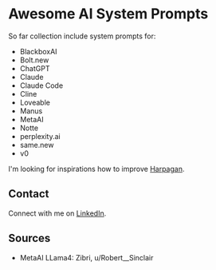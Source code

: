 # Awesome AI System Prompts

So far collection include system prompts for:

- BlackboxAI
- Bolt.new
- ChatGPT
- Claude
- Claude Code
- Cline
- Loveable
- Manus
- MetaAI
- Notte
- perplexity.ai
- same.new
- v0

I'm looking for inspirations how to improve [Harpagan](https://harpagan.com).

## Contact

Connect with me on [LinkedIn](https://www.linkedin.com/in/dontriskit/).

## Sources

- MetaAI LLama4: Zibri, u/Robert__Sinclair

